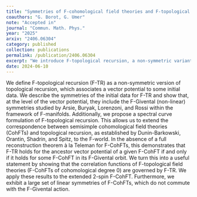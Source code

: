 ```yaml
---
title: "Symmetries of F-cohomological field theories and F-topological recursion"
coauthors: "G. Borot, G. Umer"
note: "Accepted in"
journal: "Commun. Math. Phys."
year: "2025"
arxiv: "2406.06304"
category: published
collection: publications
permalink: /publication/2406.06304
excerpt: "We introduce F-topological recursion, a non-symmetric variant of topological recursion linked to F-manifold and F-CohFTs, and show that correlation functions of F-CohFTs in the Givental orbit are compute by F-topological recursion."
date: 2024-06-10
---
```


We define F-topological recursion (F-TR) as a non-symmetric version of topological recursion, which associates a vector potential to some initial data. We describe the symmetries of the initial data for F-TR and show that, at the level of the vector potential, they include the F-Givental (non-linear) symmetries studied by Arsie, Buryak, Lorenzoni, and Rossi within the framework of F-manifolds. Additionally, we propose a spectral curve formulation of F-topological recursion. This allows us to extend the correspondence between semisimple cohomological field theories (CohFTs) and topological recursion, as established by Dunin-Barkowski, Orantin, Shadrin, and Spitz, to the F-world. In the absence of a full reconstruction theorem à la Teleman for F-CohFTs, this demonstrates that F-TR holds for the ancestor vector potential of a given F-CohFT if and only if it holds for some F-CohFT in its F-Givental orbit. We turn this into a useful statement by showing that the correlation functions of F-topological field theories (F-CohFTs of cohomological degree 0) are governed by F-TR. We apply these results to the extended 2-spin F-CohFT. Furthermore, we exhibit a large set of linear symmetries of F-CohFTs, which do not commute with the F-Givental action. 